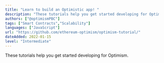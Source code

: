 ```yaml
---
title: "Learn to build an Optimistic app! "
description: "These tutorials help you get started developing for Optimism." 
authors: ["@optimismPBC"]
tags: ["Smart Contracts","Scalability"]
languages: ["JavaScript"]
url: "https://github.com/ethereum-optimism/optimism-tutorial/"
dateAdded: 2022-01-15
level: "Intermediate"
---
```


These tutorials help you get started developing for Optimism.
